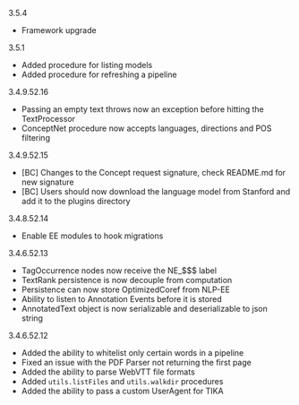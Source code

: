 3.5.4

- Framework upgrade

3.5.1

- Added procedure for listing models
- Added procedure for refreshing a pipeline

3.4.9.52.16

- Passing an empty text throws now an exception before hitting the TextProcessor
- ConceptNet procedure now accepts languages, directions and POS filtering

3.4.9.52.15

- [BC] Changes to the Concept request signature, check README.md for new signature
- [BC] Users should now download the language model from Stanford and add it to the plugins directory

3.4.8.52.14

- Enable EE modules to hook migrations

3.4.6.52.13

- TagOccurrence nodes now receive the NE_$$$ label
- TextRank persistence is now decouple from computation
- Persistence can now store OptimizedCoref from NLP-EE
- Ability to listen to Annotation Events before it is stored
- AnnotatedText object is now serializable and deserializable to json string

3.4.6.52.12

- Added the ability to whitelist only certain words in a pipeline
- Fixed an issue with the PDF Parser not returning the first page
- Added the ability to parse WebVTT file formats
- Added `utils.listFiles` and `utils.walkdir` procedures
- Added the ability to pass a custom UserAgent for TIKA